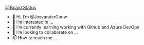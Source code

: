 [![Board Status](https://dev.azure.com/josvandergouw/bc1e5521-1de1-4691-98a1-cfc7035275e6/2f3246e8-dc49-4bba-a281-b4f0b406bd93/_apis/work/boardbadge/aec29e88-da84-43be-9cc0-d7fe90ddff7a)](https://dev.azure.com/josvandergouw/bc1e5521-1de1-4691-98a1-cfc7035275e6/_boards/board/t/2f3246e8-dc49-4bba-a281-b4f0b406bd93/Microsoft.RequirementCategory)
- 👋 Hi, I’m @JosvanderGouw
- 👀 I’m interested in ...
- 🌱 I’m currently learning working with Github and Azure DevOps 
- 💞️ I’m looking to collaborate on ...
- 📫 How to reach me ...

<!---
JosvanderGouw/JosvanderGouw is a ✨ special ✨ repository because its `README.md` (this file) appears on your GitHub profile.
You can click the Preview link to take a look at your changes.
--->
